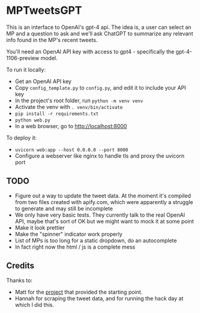 # MPTweetsGPT

This is an interface to OpenAI's gpt-4 api. The idea is, a user can select an
MP and a question to ask and we'll ask ChatGPT to summarize any relevant info
found in the MP's recent tweets.

You'll need an OpenAI API key with access to gpt4 - specifically the gpt-4-1106-preview
model.

To run it locally:

* Get an OpenAI API key
* Copy `config_template.py` to `config.py`, and edit it to include your API key
* In the project's root folder, run `python -m venv venv`
* Activate the venv with `. venv/bin/activate`
* `pip install -r requirements.txt`
* `python web.py`
* In a web browser, go to [http://localhost:8000](http://localhost:8000)

To deploy it:

* `uvicorn web:app --host 0.0.0.0 --port 8000`
* Configure a webserver like nginx to handle tls and proxy the uvicorn port

## TODO

* Figure out a way to update the tweet data. At the moment it's compiled from
  two files created with apify.com, which were apparently a struggle to
  generate and may still be incomplete
* We only have very basic tests. They currently talk to the real OpenAI API, maybe
  that's sort of OK but we might want to mock it at some point
* Make it look prettier
* Make the "spinner" indicator work properly
* List of MPs is too long for a static dropdown, do an autocomplete
* In fact right now the html / js is a complete mess

## Credits

Thanks to:

* Matt for the [project](https://github.com/mattmegarry/prompt-ner)
  that provided the starting point. 
* Hannah for scraping the tweet data, and for running the hack day at which
  I did this.
